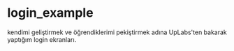 # login_example
kendimi geliştirmek ve öğrendiklerimi pekiştirmek adına UpLabs'ten bakarak yaptığım login ekranları.
